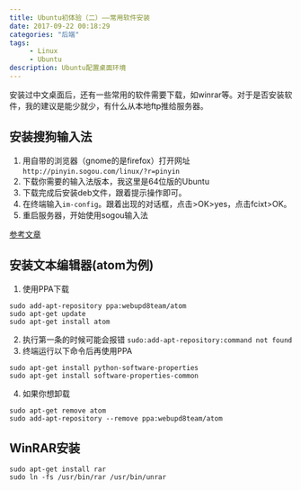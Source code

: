 ```yaml
---
title: Ubuntu初体验（二）——常用软件安装
date: 2017-09-22 00:18:29
categories: "后端"
tags:
     - Linux
     - Ubuntu
description: Ubuntu配置桌面环境
---
```


安装过中文桌面后，还有一些常用的软件需要下载，如winrar等。对于是否安装软件，我的建议是能少就少，有什么从本地ftp推给服务器。
<!--more-->

## 安装搜狗输入法
1. 用自带的浏览器（gnome的是firefox）打开网址
`http://pinyin.sogou.com/linux/?r=pinyin`
2. 下载你需要的输入法版本，我这里是64位版的Ubuntu
3. 下载完成后安装deb文件，跟着提示操作即可。
4. 在终端输入`im-config`。跟着出现的对话框，点击>OK>yes，点击fcixt>OK。
5. 重启服务器，开始使用sogou输入法

[参考文章](http://jingyan.baidu.com/article/ad310e80ae6d971849f49ed3.html)

## 安装文本编辑器(atom为例)
1. 使用PPA下载
```
sudo add-apt-repository ppa:webupd8team/atom
sudo apt-get update
sudo apt-get install atom
```
2. 执行第一条的时候可能会报错
`sudo:add-apt-repository:command not found`
3. 终端运行以下命令后再使用PPA
```
sudo apt-get install python-software-properties
sudo apt-get install software-properties-common
```
4. 如果你想卸载
```
sudo apt-get remove atom
sudo add-apt-repository --remove ppa:webupd8team/atom
```

## WinRAR安装
```
sudo apt-get install rar
sudo ln -fs /usr/bin/rar /usr/bin/unrar
```
